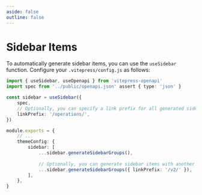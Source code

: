 ```yaml
---
aside: false
outline: false
---
```


# Sidebar Items

To automatically generate sidebar items, you can use the `useSidebar` function. Configure your `.vitepress/config.js` as follows:

```ts
import { useSidebar, useOpenapi } from 'vitepress-openapi'
import spec from '../public/openapi.json' assert { type: 'json' }

const sidebar = useSidebar({ 
    spec,
    // Optionally, you can specify a link prefix for all generated sidebar items.
    linkPrefix: '/operations/',
})

module.exports = {
    // ...
    themeConfig: {
        sidebar: [
            ...sidebar.generateSidebarGroups(),
            
            // Optionally, you can generate sidebar items with another link prefix.
            ...sidebar.generateSidebarGroups({ linkPrefix: '/v2/' }),
        ],
    },
}
```
